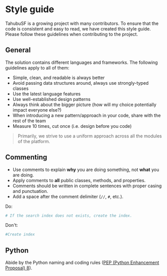 # Style guide

TahubuSF is a growing project with many contributors. To ensure that the code is consistent and easy to read, we have created this style guide. Please follow these guidelines when contributing to the project.

## General

The solution contains different languages and frameworks. The following guidelines apply to all of them:

- Simple, clean, and readable is always better
- Avoid passing data structures around, always use strongly-typed classes
- Use the latest language features
- Use well-established design patterns
- Always think about the bigger picture (how will my choice potentially impact everyone else?)
- When introducing a new pattern/approach in your code, share with the rest of the team
- Measure 10 times, cut once (i.e. design before you code)

> Primarily, we strive to use a uniform approach across all the modules of the platform.

## Commenting

- Use comments to explain **why** you are doing something, not **what** you are doing.
- Apply comments to **all** public classes, methods, and properties.
- Comments should be written in complete sentences with proper casing and punctuation.
- Add a space after the comment delimiter (`//`, `#`, etc.).

Do:

```python
# If the search index does not exists, create the index.
```

Don't:

```python
#Create index
```

## Python

Abide by the Python naming and coding rules ([PEP (Python Enhancement Proposal) 8](https://peps.python.org/pep-0008/)).
